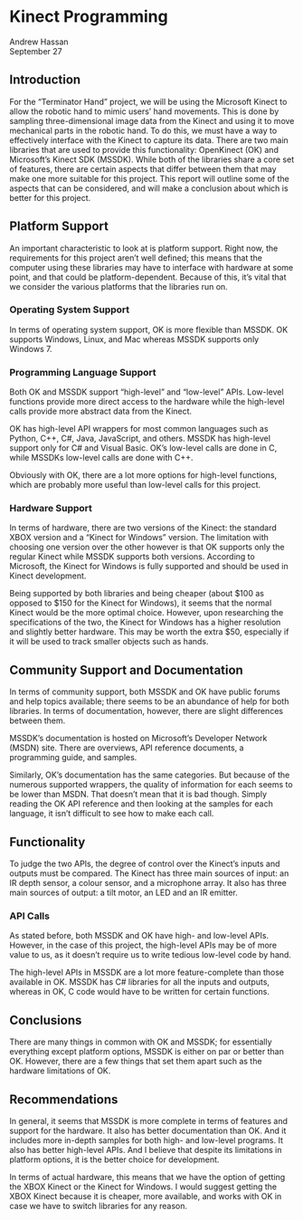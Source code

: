 # Kinect Programming
Andrew Hassan  
September 27  
  
## Introduction
For the “Terminator Hand” project, we will be using the Microsoft Kinect to allow the robotic hand to mimic users’ hand movements. This is done by sampling three-dimensional image data from the Kinect and using it to move mechanical parts in the robotic hand. To do this, we must have a way to effectively interface with the Kinect to capture its data.There are two main libraries that are used to provide this functionality: OpenKinect (OK) and Microsoft’s Kinect SDK (MSSDK).While both of the libraries share a core set of features, there are certain aspects that differ between them that may make one more suitable for this project. This report will outline some of the aspects that can be considered, and will make a conclusion about which is better for this project. 
## Platform Support
An important characteristic to look at is platform support. Right now, the requirements for this project aren’t well defined; this means that the computer using these libraries may have to interface with hardware at some point, and that could be platform-dependent. Because of this, it’s vital that we consider the various platforms that the libraries run on.
### Operating System Support
In terms of operating system support, OK is more flexible than MSSDK. OK supports Windows, Linux, and Mac whereas MSSDK supports only Windows 7. 
### Programming Language Support
Both OK and MSSDK support “high-level” and “low-level” APIs. Low-level functions provide more direct access to the hardware while the high-level calls provide more abstract data from the Kinect.  
  
OK has high-level API wrappers for most common languages such as Python, C++, C#, Java, JavaScript, and others. MSSDK has high-level support only for C# and Visual Basic. OK’s low-level calls are done in C, while MSSDKs low-level calls are done with C++.  
  
Obviously with OK, there are a lot more options for high-level functions, which are probably more useful than low-level calls for this project.
### Hardware Support
In terms of hardware, there are two versions of the Kinect: the standard XBOX version and a “Kinect for Windows” version. The limitation with choosing one version over the other however is that OK supports only the regular Kinect while MSSDK supports both versions. According to Microsoft, the Kinect for Windows is fully supported and should be used in Kinect development.  
  
Being supported by both libraries and being cheaper (about $100 as opposed to $150  for the Kinect for Windows), it seems that the normal Kinect would be the more optimal choice. However, upon researching the specifications of the two, the Kinect for Windows has a higher resolution and slightly better hardware. This may be worth the extra $50, especially if it will be used to track smaller objects such as hands.
## Community Support and Documentation
In terms of community support, both MSSDK and OK have public forums and help topics available; there seems to be an abundance of help for both libraries. In terms of documentation, however, there are slight differences between them.  
  
MSSDK’s documentation is hosted on Microsoft’s Developer Network (MSDN) site. There are overviews, API reference documents, a programming guide, and samples.  
  
Similarly, OK’s documentation has the same categories. But because of the numerous supported wrappers, the quality of information for each seems to be lower than MSDN. That doesn’t mean that it is bad though. Simply reading the OK API reference and then looking at the samples for each language, it isn’t difficult to see how to make each call.
## Functionality
To judge the two APIs, the degree of control over the Kinect’s inputs and outputs must be compared. The Kinect has three main sources of input: an IR depth sensor, a colour sensor, and a microphone array. It also has three main sources of output: a tilt motor, an LED and an IR emitter.
### API Calls
As stated before, both MSSDK and OK have high- and low-level APIs. However, in the case of this project, the high-level APIs may be of more value to us, as it doesn’t require us to write tedious low-level code by hand.  
  
The high-level APIs in MSSDK are a lot more feature-complete than those available in OK. MSSDK has C# libraries for all the inputs and outputs, whereas in OK, C code would have to be written for certain functions.
## Conclusions
There are many things in common with OK and MSSDK; for essentially everything except platform options, MSSDK is either on par or better than OK. However, there are a few things that set them apart such as the hardware limitations of OK.
## Recommendations
In general, it seems that MSSDK is more complete in terms of features and support for the hardware. It also has better documentation than OK. And it includes more in-depth samples for both high- and low-level programs. It also has better high-level APIs. And I believe that despite its limitations in platform options, it is the better choice for development.  
  
In terms of actual hardware, this means that we have the option of getting the XBOX Kinect or the Kinect for Windows. I would suggest getting the XBOX Kinect because it is cheaper, more available, and works with OK in case we have to switch libraries for any reason. 